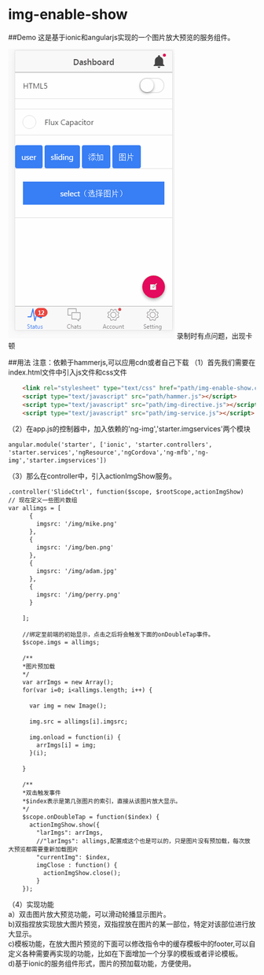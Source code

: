 img-enable-show
========================

##Demo
这是基于ionic和angularjs实现的一个图片放大预览的服务组件。

![alt tag](/src/img/demo.gif)
录制时有点问题，出现卡顿

##用法
注意：依赖于hammerjs,可以应用cdn或者自己下载
（1）首先我们需要在index.html文件中引入js文件和css文件
```html
    <link rel="stylesheet" type="text/css" href="path/img-enable-show.css">     
    <script type="text/javascript" src="path/hammer.js"></script>        
    <script type="text/javascript" src="path/img-directive.js"></script>
    <script type="text/javascript" src="path/img-service.js"></script>
```
（2）在app.js的控制器中，加入依赖的'ng-img','starter.imgservices'两个模块
```
angular.module('starter', ['ionic', 'starter.controllers', 'starter.services','ngResource','ngCordova','ng-mfb','ng-img','starter.imgservices'])

```

（3）那么在controller中，引入actionImgShow服务。
```
.controller('SlideCtrl', function($scope, $rootScope,actionImgShow)
// 现在定义一些图片数组
var allimgs = [
      {
        imgsrc: '/img/mike.png'
      },
      {
        imgsrc: '/img/ben.png'
      },
      {
        imgsrc: '/img/adam.jpg'
      },
      {
        imgsrc: '/img/perry.png'
      }

    ];

    //绑定至前端的初始显示，点击之后将会触发下面的onDoubleTap事件。
    $scope.imgs = allimgs;

    /**
    *图片预加载
    */
    var arrImgs = new Array();
    for(var i=0; i<allimgs.length; i++) {

      var img = new Image();

      img.src = allimgs[i].imgsrc;

      img.onload = function(i) {
        arrImgs[i] = img;
      }(i);
      
    }

    /**
    *双击触发事件
    *$index表示是第几张图片的索引，直接从该图片放大显示。
    */
    $scope.onDoubleTap = function($index) {
      actionImgShow.show({
        "larImgs": arrImgs,
        //"larImgs": allimgs,配置成这个也是可以的，只是图片没有预加载，每次放大预览都需要重新加载图片 
        "currentImg": $index,
        imgClose : function() {
          actionImgShow.close();
        }
    });

```
（4）实现功能           
a）双击图片放大预览功能，可以滑动轮播显示图片。           
b)双指捏放实现放大图片预览，双指捏放在图片的某一部位，特定对该部位进行放大显示。                
c)模板功能，在放大图片预览的下面可以修改指令中的缓存模板中的footer,可以自定义各种需要再实现的功能，比如在下面增加一个分享的模板或者评论模板。       
d)基于ionic的服务组件形式，图片的预加载功能，方便使用。        








